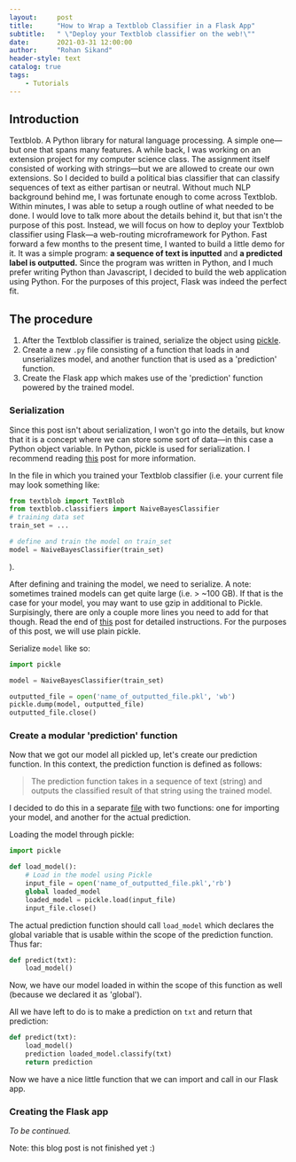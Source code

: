```yaml
---
layout:     post
title:      "How to Wrap a Textblob Classifier in a Flask App"
subtitle:   " \"Deploy your Textblob classifier on the web!\""
date:       2021-03-31 12:00:00
author:     "Rohan Sikand"
header-style: text 
catalog: true
tags:
    - Tutorials
---
```


## Introduction

Textblob. A Python library for natural language processing. A simple one—but one that spans many features. A while back, I was working on an extension project for my computer science class. The assignment itself consisted of working with strings—but we are allowed to create our own extensions. So I decided to build a political bias classifier that can classify sequences of text as either partisan or neutral. Without much NLP background behind me, I was fortunate enough to come across Textblob. Within minutes, I was able to setup a rough outline of what needed to be done. I would love to talk more about the details behind it, but that isn't the purpose of this post. Instead, we will focus on how to deploy your Textblob classifier using Flask—a web-routing microframework for Python. Fast forward a few months to the present time, I wanted to build a little demo for it. It was a simple program: **a sequence of text is inputted** and **a predicted label is outputted.** Since the program was written in Python, and I much prefer writing Python than Javascript, I decided to build the web application using Python. For the purposes of this project, Flask was indeed the perfect fit. 

## The procedure

1. After the Textblob classifier is trained, serialize the object using [pickle](https://docs.python.org/3/library/pickle.html). 
2. Create a new `.py` file consisting of a function that loads in and unserializes model, and another function that is used as a 'prediction' function. 
3. Create the Flask app which makes use of the 'prediction' function powered by the trained model. 

### Serialization

Since this post isn't about serialization, I won't go into the details, but know that it is a concept where we can store some sort of data—in this case a Python object variable. In Python, pickle is used for serialization. I recommend reading [this](https://www.datacamp.com/community/tutorials/pickle-python-tutorial) post for more information. 

In the file in which you trained your Textblob classifier (i.e. your current file may look something like: 

```python
from textblob import TextBlob
from textblob.classifiers import NaiveBayesClassifier
# training data set 
train_set = ...

# define and train the model on train_set
model = NaiveBayesClassifier(train_set) 
```

). 

After defining and training the model, we need to serialize. A note: sometimes trained models can get quite large (i.e. > ~100 GB). If that is the case for your model, you may want to use gzip in additional to Pickle. Surpisingly, there are only a couple more lines you need to add for that though. Read the end of [this](https://www.datacamp.com/community/tutorials/pickle-python-tutorial) post for detailed instructions. For the purposes of this post, we will use plain pickle. 

Serialize `model` like so: 

```python
import pickle 

model = NaiveBayesClassifier(train_set) 

outputted_file = open('name_of_outputted_file.pkl', 'wb')
pickle.dump(model, outputted_file)
outputted_file.close()
```

### Create a modular 'prediction' function

Now that we got our model all pickled up, let's create our prediction function. In this context, the prediction function is defined as follows: 

> The prediction function takes in a sequence of text (string) and outputs the classified result of that string using the trained model.

I decided to do this in a separate [file](https://github.com/rosikand/political-bias-classifier/blob/main/pred.py) with two functions: one for importing your model, and another for the actual prediction. 

Loading the model through pickle:

```python
import pickle

def load_model():
	# Load in the model using Pickle 
	input_file = open('name_of_outputted_file.pkl','rb')
	global loaded_model
	loaded_model = pickle.load(input_file)
	input_file.close()
```

The actual prediction function should call `load_model` which declares the global variable that is usable within the scope of the prediction function. Thus far: 

```python
def predict(txt):
	load_model()
```

Now, we have our model loaded in within the scope of this function as well (because we declared it as 'global'). 

All we have left to do is to make a prediction on `txt` and return that prediction: 

```python
def predict(txt):
	load_model()
	prediction loaded_model.classify(txt)
	return prediction 
```

Now we have a nice little function that we can import and call in our Flask app. 

### Creating the Flask app

*To be continued.* 

Note: this blog post is not finished yet :)
